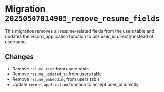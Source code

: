 # Migration `20250507014905_remove_resume_fields`

This migration removes all resume-related fields from the users table and updates the record_application function to use user_id directly instead of username.

## Changes

- Remove `resume_text` from users table
- Remove `resume_updated_at` from users table
- Remove `resume_embedding` from users table
- Update `record_application` function to accept user_id directly 